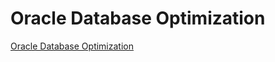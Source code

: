 # Oracle Database Optimization
[Oracle Database Optimization](https://aiwithcloud.com/2022/09/19/oracle_database_optimization/)
